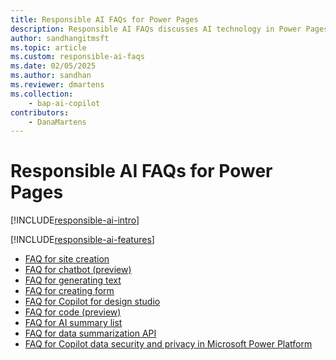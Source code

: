 ```yaml
---
title: Responsible AI FAQs for Power Pages
description: Responsible AI FAQs discusses AI technology in Power Pages and the key considerations for making use of this technology responsibly.
author: sandhangitmsft
ms.topic: article
ms.custom: responsible-ai-faqs
ms.date: 02/05/2025
ms.author: sandhan
ms.reviewer: dmartens
ms.collection: 
    - bap-ai-copilot
contributors:
    - DanaMartens
---
```


# Responsible AI FAQs for Power Pages

[!INCLUDE[responsible-ai-intro](includes/responsible-ai-intro.md)]

[!INCLUDE[responsible-ai-features](includes/responsible-ai-features.md)]

- [FAQ for site creation](faqs-generate-site.md)
- [FAQ for chatbot (preview)](faqs-chatbot.md)
- [FAQ for generating text](faqs-generate-text.md)
- [FAQ for creating form](faqs-create-form.md)
- [FAQ for Copilot for design studio](faqs-design-studio.md)
- [FAQ for code (preview)](faqs-pro-developer.md)
- [FAQ for AI summary list](faqs-ai-summary-list.md)
- [FAQ for data summarization API](faqs-data-summarization.md)
- [FAQ for Copilot data security and privacy in Microsoft Power Platform](/power-platform/faqs-copilot-data-security-privacy/)
